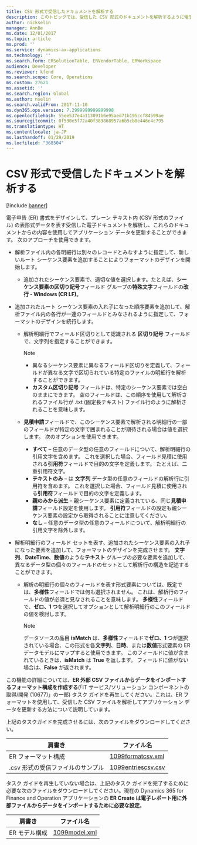 ```yaml
---
title: CSV 形式で受信したドキュメントを解析する
description: このトピックでは、受信した CSV 形式のドキュメントを解析するように電子報告 (ER) 形式を設定する方法について説明します。
author: nickselin
manager: AnnBe
ms.date: 12/01/2017
ms.topic: article
ms.prod: ''
ms.service: dynamics-ax-applications
ms.technology: ''
ms.search.form: ERSolutionTable, ERVendorTable, ERWorkspace
audience: Developer
ms.reviewer: kfend
ms.search.scope: Core, Operations
ms.custom: 27621
ms.assetid: ''
ms.search.region: Global
ms.author: nselin
ms.search.validFrom: 2017-11-10
ms.dyn365.ops.version: 7.2999999999999998
ms.openlocfilehash: 55ee537e4a113091b6e95aed71b195ccf84599ae
ms.sourcegitcommit: 0f530e5f72a40f383868957a6b5cb0e446e4c795
ms.translationtype: HT
ms.contentlocale: ja-JP
ms.lasthandoff: 01/29/2019
ms.locfileid: "368504"
---
```

# <a name="parse-incoming-documents-in-csv-format"></a>CSV 形式で受信したドキュメントを解析する
[!include [banner](../includes/banner.md)]

電子申告 (ER) 書式をデザインして、プレーン テキスト内 (CSV 形式のファイル) の表形式データを表す受信した電子ドキュメントを解析し、これらのドキュメントからの内容を使用してアプリケーション データを更新することができます。 次のアプローチを使用できます。

+ 解析ファイル内の各明細行は別々のレコードとみなすように指定して、新しいルート シーケンス要素を追加することによりフォーマットのデザインを開始します。

    + 追加されたシーケンス要素で、適切な値を選択します。たとえば、**シーケンス要素の区切り記号**フィールド グループの**特殊文字**フィールドの**改行 - Windows (CR LF)**。

+ 追加されたルート シーケンス要素の入れ子になった順序要素を追加して、解析ファイル内の各行が一連のフィールドとみなされるように指定して、フォーマットのデザインを続行します。

    + 解析明細行でフィールド区切りとして認識される **区切り記号** フィールドで、文字列を指定することができます。

        > [!NOTE]
        > - 異なるシーケンス要素に異なるフィールド区切りを定義して、フィールドが異なる文字で区切られている特定のファイルの明細行を解析することができます。
        > - **カスタム区切り記号** フィールドは、特定のシーケンス要素では空白のままにできます。 空のフィールドは、この順序を使用して解析されるファイル行が .txt (固定長テキスト) ファイル行のように解析されることを意味します。

    + **見積申請**フィールドで、このシーケンス要素で解析される明細行の一部のフィールドが特定の文字で囲まれることが期待される場合は値を選択します。  次のオプションを使用できます。

        + **すべて** – 任意のデータ型の任意のフィールドについて、解析明細行の引用文字を含めます。 これを選択した場合、フィールド見積に使用される**引用符**フィールドで目的の文字を定義します。 たとえば、二重引用符文字。
        + **テキストのみ** – は **文字列** データ型の任意のフィールドの解析行に引用符を含めます。 これを選択した場合、フィールド見積に使用される**引用符**フィールドで目的の文字を定義します。
        + **親のみから派生** – 親シーケンス要素に定義されている、同じ**見積申請**フィールド設定を使用します。 **引用符**フィールドの設定も親シーケンス要素の設定から取得されることに注意してください。
        + **なし** – 任意のデータ型の任意のフィールドについて、解析明細行の引用文字を除外します。

+ 解析明細行のフィールド セットを表す、追加されたシーケンス要素の入れ子になった要素を追加して、フォーマットのデザインを完成させます。 **文字列**、**DateTime**、**数値**のような**テキスト** グループの必要な要素を追加して、異なるデータ型の個々のフィールドのセットとして解析行の構造を記述することができます。

    + 解析の明細行の個々のフィールドを表す形式要素については、既定では、**多様性**フィールドでは何も選択されません。 これは、解析行のフィールドの値が必須と見なされることを意味します。 **多様性**フィールドで、**ゼロ、1 つ**を選択してオプションとして解析明細行のこのフィールドの値を検討します。

        > [!NOTE]
        > データソースの品目 **isMatch** は、**多様性**フィールドで**ゼロ、1 つ**が選択されている場合、この形式を各**文字列**、**日時**、または**数値**形式要素の ER データモデルにマップすると使用できます。 このフィールドに値が含まれているときは、**isMatch** は **True** を返します。 フィールドに値がない場合は、**False** が返されます。

この機能の詳細については、**ER 外部 CSV ファイルからデータをインポートするフォーマット構成を作成する**(「IT サービス/ソリューション コンポーネントの取得/開発 (10677)」の一部) タスク ガイドを再生してください。これは、ER フォーマットを使用して、受信した CSV ファイルを解析してアプリケーション データを更新する方法について説明しています。

上記のタスクガイドを完成させるには、次のファイルをダウンロードしてください。

| 肩書き                                  | ファイル名                                                            |
|----------------------------------------|----------------------------------------------------------------------|
| ER フォーマット構成                | [1099formatcsv.xml](https://go.microsoft.com/fwlink/?linkid=862266)  |
| .csv 形式の受信ファイルのサンプル | [1099entriescsv.csv](https://go.microsoft.com/fwlink/?linkid=862266) |

タスク ガイドを再生していない場合は、上記のタスク ガイドを完了するために必要な次のファイルをダウンロードしてください。現在の Dynamics 365 for Finance and Operation アプリケーションの **ER Create は電子レポート用に外部ファイルからデータをインポートするために必要な設定**。

| 肩書き                  | ファイル名                                                       |
|------------------------|-----------------------------------------------------------------|
| ER モデル構成 | [1099model.xml](https://go.microsoft.com/fwlink/?linkid=862266) |
